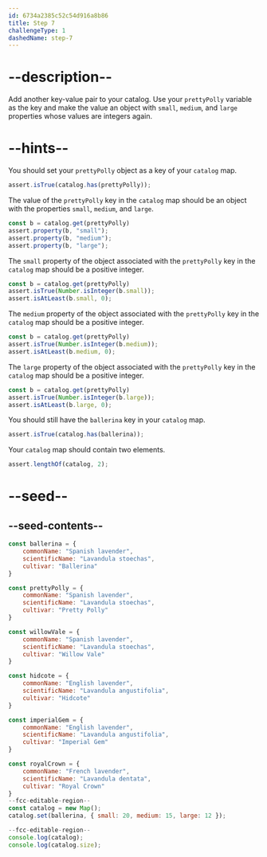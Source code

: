 ```yaml
---
id: 6734a2385c52c54d916a8b86
title: Step 7
challengeType: 1
dashedName: step-7
---
```


# --description--

Add another key-value pair to your catalog. Use your `prettyPolly` variable as the key and make the value an object with `small`, `medium`, and `large` properties whose values are integers again.

# --hints--

You should set your `prettyPolly` object as a key of your `catalog` map.

```js
assert.isTrue(catalog.has(prettyPolly));
```

The value of the `prettyPolly` key in the `catalog` map should be an object with the properties `small`, `medium`, and `large`.

```js
const b = catalog.get(prettyPolly)
assert.property(b, "small");
assert.property(b, "medium");
assert.property(b, "large");
```

The `small` property of the object associated with the `prettyPolly` key in the `catalog` map should be a positive integer.

```js
const b = catalog.get(prettyPolly)
assert.isTrue(Number.isInteger(b.small));
assert.isAtLeast(b.small, 0);
```

The `medium` property of the object associated with the `prettyPolly` key in the `catalog` map should be a positive integer.

```js
const b = catalog.get(prettyPolly)
assert.isTrue(Number.isInteger(b.medium));
assert.isAtLeast(b.medium, 0);
```

The `large` property of the object associated with the `prettyPolly` key in the `catalog` map should be a positive integer.

```js
const b = catalog.get(prettyPolly)
assert.isTrue(Number.isInteger(b.large));
assert.isAtLeast(b.large, 0);
```

You should still have the `ballerina` key in your `catalog` map.

```js
assert.isTrue(catalog.has(ballerina));
```

Your `catalog` map should contain two elements.

```js
assert.lengthOf(catalog, 2);
```

# --seed--

## --seed-contents--

```js
const ballerina = {
    commonName: "Spanish lavender",
    scientificName: "Lavandula stoechas",
    cultivar: "Ballerina"
}

const prettyPolly = {
    commonName: "Spanish lavender",
    scientificName: "Lavandula stoechas",
    cultivar: "Pretty Polly"
}

const willowVale = {
    commonName: "Spanish lavender",
    scientificName: "Lavandula stoechas",
    cultivar: "Willow Vale"
}

const hidcote = {
    commonName: "English lavender",
    scientificName: "Lavandula angustifolia",
    cultivar: "Hidcote"
}

const imperialGem = {
    commonName: "English lavender",
    scientificName: "Lavandula angustifolia",
    cultivar: "Imperial Gem"
}

const royalCrown = {
    commonName: "French lavender",
    scientificName: "Lavandula dentata",
    cultivar: "Royal Crown"
}
--fcc-editable-region--
const catalog = new Map();
catalog.set(ballerina, { small: 20, medium: 15, large: 12 });

--fcc-editable-region--
console.log(catalog);
console.log(catalog.size);
```

